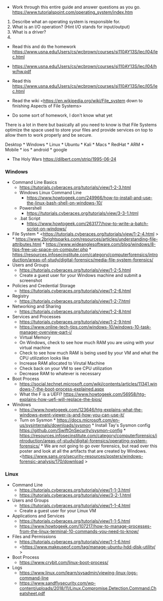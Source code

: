 * Work through this entire guide and answer questions as you go.  <https://www.tutorialspoint.com/operating_system/index.htm>

1. Describe what an operating system is responsible for.
2. What is an I/O operation? (Hint I/O stands for input/output)
3. What is a driver?
3.

* Read this and do the homework <https://www.usna.edu/Users/cs/wcbrown/courses/si110AY13S/lec/l04/lec.html>
* <https://www.usna.edu/Users/cs/wcbrown/courses/si110AY13S/lec/l04/hw/hw.pdf>

* Read this <https://www.usna.edu/Users/cs/wcbrown/courses/si110AY13S/lec/l05/lec.html>

* Read the wiki <https://en.wikipedia.org/wiki/File_system down to finishing Aspects of File Systems>
* Do some sort of homework, I don't know what yet

There is a lot in there but basically all you need to know is that File Systems optimize the space used to store your files and provide services on top to allow them to work properly and be secure.

 Desktop
       * Windows
       * Linux
          * Ubuntu
          * Kali
          * Macs
          * RedHat
          * ARM
    * Mobile
       * ios
       * android
       * google

* The Holy Wars <https://dilbert.com/strip/1995-06-24>

### Windows
* Command Line Basics
   * <https://tutorials.cyberaces.org/tutorials/view/1-2-3.html>
   * Windows Linux Command Line
      * <https://www.howtogeek.com/249966/how-to-install-and-use-the-linux-bash-shell-on-windows-10/>
   * Powershell
      * <https://tutorials.cyberaces.org/tutorials/view/3-3-1.html>
   * .bat Script
      * <https://www.howtogeek.com/263177/how-to-write-a-batch-script-on-windows/>
* File System
         * <https://tutorials.cyberaces.org/tutorials/view/1-2-4.html >
         * <https://www.2brightsparks.com/resources/articles/understanding-file-attributes.html>
         * <https://www.wideanglesoftware.com/blog/windows/8-tips-free-up-space-on-computer.php>
         * <https://resources.infosecinstitute.com/category/computerforensics/introduction/areas-of-study/digital-forensics/media-file-system-forensics/>
* Users and Groups
   * <https://tutorials.cyberaces.org/tutorials/view/1-2-5.html>
   * Create a guest user for your Windows machine and submit a screenshot
* Policies and Credential Storage
   * <https://tutorials.cyberaces.org/tutorials/view/1-2-6.html>
* Registry
   * <https://tutorials.cyberaces.org/tutorials/view/1-2-7.html>
* Networking and Sharing
   * <https://tutorials.cyberaces.org/tutorials/view/1-2-8.html>
* Services and Processes
   * <https://tutorials.cyberaces.org/tutorials/view/1-2-9.html>
   * <https://www.online-tech-tips.com/windows-10/windows-10-task-manager-overview-part-i/>
   * Virtual Memory
    * On Windows, check to see how much RAM you are using with your virtual machine
    * Check to see how much RAM is being used by your VM and what the CPU utilization looks like
    * Increase RAM allocated to Virutal Machine
    * Check back on your VM to see CPU utilization
    * Decrease RAM to whatever is necessary
* Boot Process
    * <https://social.technet.microsoft.com/wiki/contents/articles/11341.windows-7-the-boot-process-explained.aspx>
    * What the F is a UEFI? <https://www.howtogeek.com/56958/htg-explains-how-uefi-will-replace-the-bios/>
* Windows
    * <https://www.howtogeek.com/123646/htg-explains-what-the-windows-event-viewer-is-and-how-you-can-use-it/>
    * Turn on Sysmon
          * <https://docs.microsoft.com/en-us/sysinternals/downloads/sysmon>
          * Install Tay's Sysmon config <https://github.com/SwiftOnSecurity/sysmon-config>
          * <https://resources.infosecinstitute.com/category/computerforensics/introduction/areas-of-study/digital-forensics/operating-system-forensics/>
          * We are not going to go over forensics, but read over this poster and look at all the artifacts that are created by Windows. <https://www.sans.org/security-resources/posters/windows-forensic-analysis/170/download    >


### Linux
* Command Line
   * <https://tutorials.cyberaces.org/tutorials/view/1-1-3.html>
   * <https://tutorials.cyberaces.org/tutorials/view/3-2-1.html>
* Users and Groups
   * <https://tutorials.cyberaces.org/tutorials/view/1-1-4.html>
   * Create a guest user for your Linux VM
* Applications and Services
   * <https://tutorials.cyberaces.org/tutorials/view/1-1-5.html>
   * <https://www.howtogeek.com/107217/how-to-manage-processes-from-the-linux-terminal-10-commands-you-need-to-know/>
* Files and Permissions
   * <https://tutorials.cyberaces.org/tutorials/view/1-1-6.html>
   * <https://www.makeuseof.com/tag/manage-ubuntu-hdd-disk-utility/  >
* Boot Process
     * <https://www.crybit.com/linux-boot-process/>
* Logs
     * <https://www.linux.com/learn/sysadmin/viewing-linux-logs-command-line>
     * <https://www.sandflysecurity.com/wp-content/uploads/2018/11/Linux.Compromise.Detection.Command.Cheatsheet.pdf>
